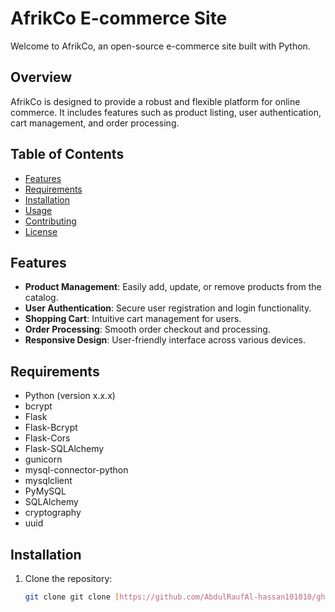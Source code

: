 ﻿# AfrikCo E-commerce Site

Welcome to AfrikCo, an open-source e-commerce site built with Python.

## Overview

AfrikCo is designed to provide a robust and flexible platform for online commerce. It includes features such as product listing, user authentication, cart management, and order processing.

## Table of Contents

- [Features](#features)
- [Requirements](#requirements)
- [Installation](#installation)
- [Usage](#usage)
- [Contributing](#contributing)
- [License](#license)

## Features

- **Product Management**: Easily add, update, or remove products from the catalog.
- **User Authentication**: Secure user registration and login functionality.
- **Shopping Cart**: Intuitive cart management for users.
- **Order Processing**: Smooth order checkout and processing.
- **Responsive Design**: User-friendly interface across various devices.

## Requirements

- Python (version x.x.x)
- bcrypt
- Flask
- Flask-Bcrypt
- Flask-Cors
- Flask-SQLAlchemy
- gunicorn
- mysql-connector-python
- mysqlclient
- PyMySQL
- SQLAlchemy
- cryptography
- uuid


## Installation

1. Clone the repository:

   ```bash
   git clone git clone [https://github.com/AbdulRaufAl-hassan101010/ghantrade](https://github.com/AbdulRaufAl-hassan101010/ghantrade)
